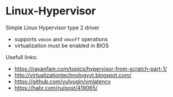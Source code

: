 # Linux-Hypervisor

Simple Linux Hypervisor type 2 driver
- supports ```vmxon``` and ```vmxoff``` operations
- virtualization must be enabled in BIOS

Usefull links:
- https://rayanfam.com/topics/hypervisor-from-scratch-part-1/
- http://virtualizationtechnologyvt.blogspot.com/
- https://github.com/yulyugin/vmlatency
- https://habr.com/ru/post/419065/

